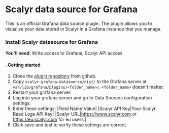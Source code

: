 # Scalyr data source for Grafana

This is an official Grafana data source plugin.
The plugin allows you to visualize your data stored in Scalyr in a Grafana instance that you manage.

### Install Scalyr datasource for Grafana

**You'll need**:
Write access to Grafana,
Scalyr API access

#### . Getting started

1. Clone the [plugin repository](https://github.com/scalyr/scalyr-grafana-datasource) from github.
2. Copy `scalyr-grafana-datasource/dist/` to the Grafana server at `var/lib/grafana/plugins/<folder_name>/`. `<folder_name>` doesn't matter.
3. Restart your grafana server.
4. Log into your grafana server and go to Data Sources configuration settings.
5. Enter these settings:
|Field Name|Value|
|Scalyr API Key|Your Scalyr Read Logs API Key|
|Scalyr URL|https://www.scalyr.com or https://eu.scalyr.com for eu users.|
6. Click save and test to verify these settings are correct.
